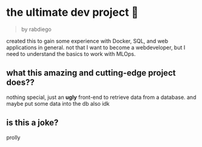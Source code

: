 # the ultimate dev project 👿
> by rabdiego

created this to gain some experience with Docker, SQL, and web applications in general. not that I want to become a webdeveloper, but I need to understand the basics to work with MLOps.

## what this amazing and cutting-edge project does??

nothing special, just an **ugly** front-end to retrieve data from a database. and maybe put some data into the db also idk

## is this a joke?

prolly
